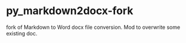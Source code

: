 # py_markdown2docx-fork
fork of Markdown to Word docx file conversion. Mod to overwrite some existing doc.
